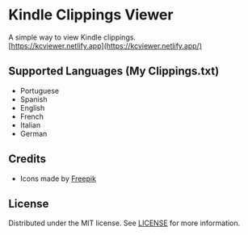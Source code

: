 # Kindle Clippings Viewer
A simple way to view Kindle clippings.
<br>
[https://kcviewer.netlify.app](https://kcviewer.netlify.app/)

## Supported Languages (My Clippings.txt)
- Portuguese
- Spanish
- English
- French
- Italian
- German

## Credits
- Icons made by [Freepik](https://www.flaticon.com/authors/freepik)

## License
Distributed under the MIT license. See [LICENSE](https://github.com/juscelinodjj/kindle-clippings-viewer/blob/main/LICENSE) for more information.